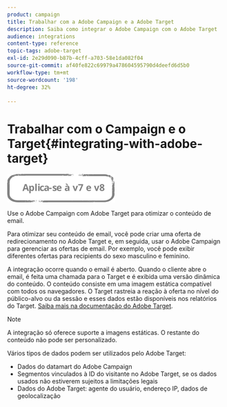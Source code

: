 ```yaml
---
product: campaign
title: Trabalhar com a Adobe Campaign e a Adobe Target
description: Saiba como integrar o Adobe Campaign com o Adobe Target
audience: integrations
content-type: reference
topic-tags: adobe-target
exl-id: 2e29d090-b87b-4cff-a703-58e1da082f04
source-git-commit: af40fe822c69979a478604595790d4deefd6d5b0
workflow-type: tm+mt
source-wordcount: '198'
ht-degree: 32%

---
```


# Trabalhar com o Campaign e o Target{#integrating-with-adobe-target}

![](../../assets/common.svg)

Use o Adobe Campaign com Adobe Target para otimizar o conteúdo de email.

Para otimizar seu conteúdo de email, você pode criar uma oferta de redirecionamento no Adobe Target e, em seguida, usar o Adobe Campaign para gerenciar as ofertas de email. Por exemplo, você pode exibir diferentes ofertas para recipients do sexo masculino e feminino.

A integração ocorre quando o email é aberto. Quando o cliente abre o email, é feita uma chamada para o Target e é exibida uma versão dinâmica do conteúdo. O conteúdo consiste em uma imagem estática compatível com todos os navegadores. O Target rastreia a reação à oferta no nível do público-alvo ou da sessão e esses dados estão disponíveis nos relatórios do Target. [Saiba mais na documentação do Adobe Target](https://experienceleague.adobe.com/docs/target/using/integrate/campaign-and-target.html?lang=pt-BR).


>[!NOTE]
>
>A integração só oferece suporte a imagens estáticas. O restante do conteúdo não pode ser personalizado.

Vários tipos de dados podem ser utilizados pelo Adobe Target:

* Dados do datamart do Adobe Campaign
* Segmentos vinculados à ID do visitante no Adobe Target, se os dados usados não estiverem sujeitos a limitações legais
* Dados do Adobe Target: agente do usuário, endereço IP, dados de geolocalização
